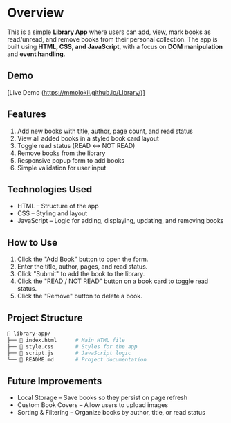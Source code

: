 # Overview
This is a simple **Library App** where users can add, view, mark books as read/unread, and remove books from their personal collection. The app is built using **HTML, CSS, and JavaScript**, with a focus on **DOM manipulation** and **event handling**.

## Demo
[Live Demo (https://mmolokii.github.io/LIbrary/)]

## Features
1. Add new books with title, author, page count, and read status
2. View all added books in a styled book card layout
3. Toggle read status (READ ↔ NOT READ)
4. Remove books from the library
5. Responsive popup form to add books
6. Simple validation for user input

## Technologies Used
- HTML – Structure of the app
- CSS – Styling and layout
- JavaScript – Logic for adding, displaying, updating, and removing books

## How to Use
1. Click the "Add Book" button to open the form.
2. Enter the title, author, pages, and read status.
3. Click "Submit" to add the book to the library.
4. Click the "READ / NOT READ" button on a book card to toggle read status.
5. Click the "Remove" button to delete a book.

## Project Structure
```bash
📂 library-app/
├── 📄 index.html      # Main HTML file
├── 📄 style.css       # Styles for the app
├── 📄 script.js       # JavaScript logic
└── 📄 README.md       # Project documentation
```

## Future Improvements
- Local Storage – Save books so they persist on page refresh
- Custom Book Covers – Allow users to upload images
- Sorting & Filtering – Organize books by author, title, or read status